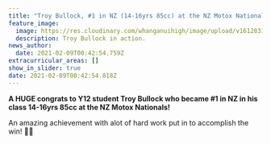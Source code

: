 ```yaml
---
title: "Troy Bullock, #1 in NZ (14-16yrs 85cc) at the NZ Motox Nationals 2021!"
feature_image:
  image: https://res.cloudinary.com/whanganuihigh/image/upload/v1612831397/News/Troy-Bullock-who-became-_1-in-NZ-in-his-class-14-16yrs-85cc-at-the-NZ-Motox-Nationals.jpg
  description: Troy Bullock in action.
news_author:
  date: 2021-02-09T00:42:54.759Z
extracurricular_areas: []
show_in_slider: true
date: 2021-02-09T00:42:54.818Z
---
```

**A HUGE congrats to Y12 student Troy Bullock who became #1 in NZ in his class 14-16yrs 85cc at the NZ Motox Nationals!** 

An amazing achievement with alot of hard work put in to accomplish the win! 💚💛
